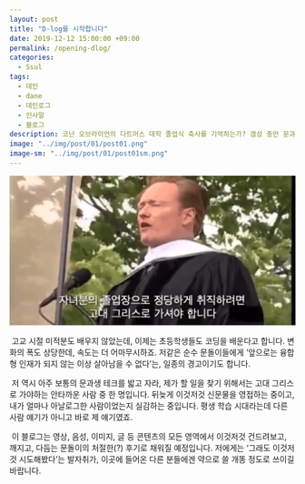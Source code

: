 ```yaml
---
layout: post
title: "D-log를 시작합니다"
date: 2019-12-12 15:00:00 +09:00
permalink: /opening-dlog/
categories:
  - Ssul
tags:
  - 데인
  - dane
  - 데인로그
  - 인사말
  - 블로그
description: 코난 오브라이언의 다트머스 대학 졸업식 축사를 기억하는가? 갬성 충만 문과생들의 직업은 고대 그리스에 가야 구할 수 있다는 웃픈 유머는.. 당사자인 우리에겐 가장 잔인한 일침이었다.
image: "../img/post/01/post01.png"
image-sm: "../img/post/01/post01sm.png"
---
```

![post1](../img/post/01/post1.png)

​     고교 시절 미적분도 배우지 않았는데, 이제는 초등학생들도 코딩을 배운다고 합니다. 변화의 폭도 상당한데, 속도는 더 어마무시하죠. 저같은 순수 문돌이들에게 ‘앞으로는 융합형 인재가 되지 않는 이상 살아남을 수 없다’는, 일종의 경고이기도 합니다.

​    저 역시 아주 보통의 문과생 테크를 밟고 자라, 제가 할 일을 찾기 위해서는 고대 그리스로 가야하는 안타까운 사람 중 한 명입니다. 뒤늦게 이것저것 신문물을 영접하는 중이고, 내가 얼마나 아날로그한 사람이었는지 실감하는 중입니다. 평생 학습 시대라는데 다른 사람 얘기가 아니고 바로 제 얘기였죠.

​     이 블로그는 영상, 음성, 이미지, 글 등 콘텐츠의 모든 영역에서 이것저것 건드려보고, 깨지고, 다듬는 문돌이의 처절한(?) 후기로 채워질 예정입니다. 저에게는 ‘그래도 이것저것 시도해봤다’는 발자취가, 이곳에 들어온 다른 분들에겐 약으로 쓸 개똥 정도로 쓰이길 바랍니다.


